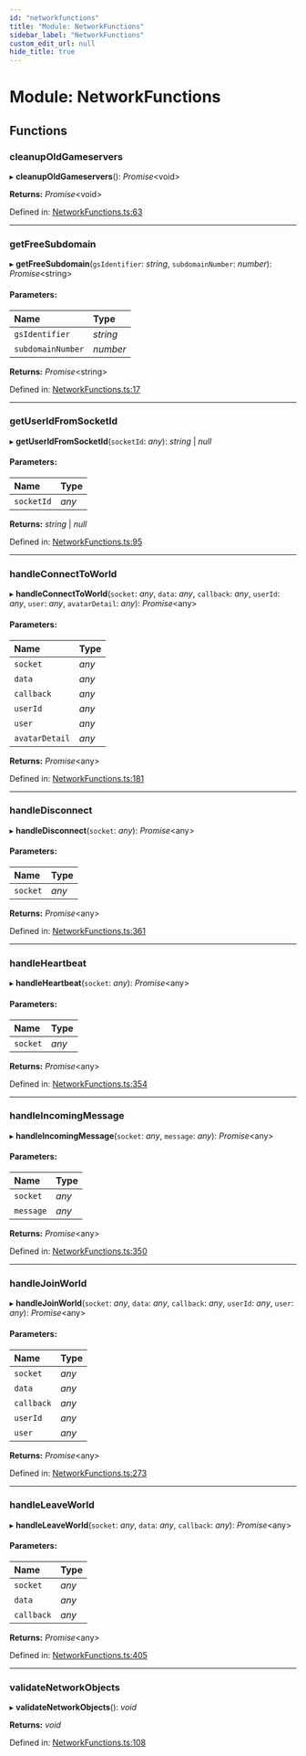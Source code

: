 ```yaml
---
id: "networkfunctions"
title: "Module: NetworkFunctions"
sidebar_label: "NetworkFunctions"
custom_edit_url: null
hide_title: true
---
```


# Module: NetworkFunctions

## Functions

### cleanupOldGameservers

▸ **cleanupOldGameservers**(): *Promise*<void\>

**Returns:** *Promise*<void\>

Defined in: [NetworkFunctions.ts:63](https://github.com/xr3ngine/xr3ngine/blob/716a06460/packages/gameserver/src/NetworkFunctions.ts#L63)

___

### getFreeSubdomain

▸ **getFreeSubdomain**(`gsIdentifier`: *string*, `subdomainNumber`: *number*): *Promise*<string\>

#### Parameters:

Name | Type |
:------ | :------ |
`gsIdentifier` | *string* |
`subdomainNumber` | *number* |

**Returns:** *Promise*<string\>

Defined in: [NetworkFunctions.ts:17](https://github.com/xr3ngine/xr3ngine/blob/716a06460/packages/gameserver/src/NetworkFunctions.ts#L17)

___

### getUserIdFromSocketId

▸ **getUserIdFromSocketId**(`socketId`: *any*): *string* \| *null*

#### Parameters:

Name | Type |
:------ | :------ |
`socketId` | *any* |

**Returns:** *string* \| *null*

Defined in: [NetworkFunctions.ts:95](https://github.com/xr3ngine/xr3ngine/blob/716a06460/packages/gameserver/src/NetworkFunctions.ts#L95)

___

### handleConnectToWorld

▸ **handleConnectToWorld**(`socket`: *any*, `data`: *any*, `callback`: *any*, `userId`: *any*, `user`: *any*, `avatarDetail`: *any*): *Promise*<any\>

#### Parameters:

Name | Type |
:------ | :------ |
`socket` | *any* |
`data` | *any* |
`callback` | *any* |
`userId` | *any* |
`user` | *any* |
`avatarDetail` | *any* |

**Returns:** *Promise*<any\>

Defined in: [NetworkFunctions.ts:181](https://github.com/xr3ngine/xr3ngine/blob/716a06460/packages/gameserver/src/NetworkFunctions.ts#L181)

___

### handleDisconnect

▸ **handleDisconnect**(`socket`: *any*): *Promise*<any\>

#### Parameters:

Name | Type |
:------ | :------ |
`socket` | *any* |

**Returns:** *Promise*<any\>

Defined in: [NetworkFunctions.ts:361](https://github.com/xr3ngine/xr3ngine/blob/716a06460/packages/gameserver/src/NetworkFunctions.ts#L361)

___

### handleHeartbeat

▸ **handleHeartbeat**(`socket`: *any*): *Promise*<any\>

#### Parameters:

Name | Type |
:------ | :------ |
`socket` | *any* |

**Returns:** *Promise*<any\>

Defined in: [NetworkFunctions.ts:354](https://github.com/xr3ngine/xr3ngine/blob/716a06460/packages/gameserver/src/NetworkFunctions.ts#L354)

___

### handleIncomingMessage

▸ **handleIncomingMessage**(`socket`: *any*, `message`: *any*): *Promise*<any\>

#### Parameters:

Name | Type |
:------ | :------ |
`socket` | *any* |
`message` | *any* |

**Returns:** *Promise*<any\>

Defined in: [NetworkFunctions.ts:350](https://github.com/xr3ngine/xr3ngine/blob/716a06460/packages/gameserver/src/NetworkFunctions.ts#L350)

___

### handleJoinWorld

▸ **handleJoinWorld**(`socket`: *any*, `data`: *any*, `callback`: *any*, `userId`: *any*, `user`: *any*): *Promise*<any\>

#### Parameters:

Name | Type |
:------ | :------ |
`socket` | *any* |
`data` | *any* |
`callback` | *any* |
`userId` | *any* |
`user` | *any* |

**Returns:** *Promise*<any\>

Defined in: [NetworkFunctions.ts:273](https://github.com/xr3ngine/xr3ngine/blob/716a06460/packages/gameserver/src/NetworkFunctions.ts#L273)

___

### handleLeaveWorld

▸ **handleLeaveWorld**(`socket`: *any*, `data`: *any*, `callback`: *any*): *Promise*<any\>

#### Parameters:

Name | Type |
:------ | :------ |
`socket` | *any* |
`data` | *any* |
`callback` | *any* |

**Returns:** *Promise*<any\>

Defined in: [NetworkFunctions.ts:405](https://github.com/xr3ngine/xr3ngine/blob/716a06460/packages/gameserver/src/NetworkFunctions.ts#L405)

___

### validateNetworkObjects

▸ **validateNetworkObjects**(): *void*

**Returns:** *void*

Defined in: [NetworkFunctions.ts:108](https://github.com/xr3ngine/xr3ngine/blob/716a06460/packages/gameserver/src/NetworkFunctions.ts#L108)
